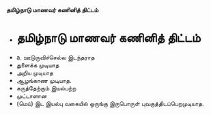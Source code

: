 **தமிழ்நாடு மாணவர் கணினித் திட்டம்**
- # தமிழ்நாடு மாணவர் கணினித் திட்டம்
- a. ஊடுருவிச்செல்ல இடந்தராத
- துளைக்க முடியாத
- அறிய முடியாத
- ஆழங்காண முடியாத.
- கருத்தேற்கும் இயல்பற்ற
- முட்டாளான
- (மெய்) இட இயல்பு வகையில் ஒருங்கு இருபொருள்  புவகுத்திடப்பெறமுடியாத.

